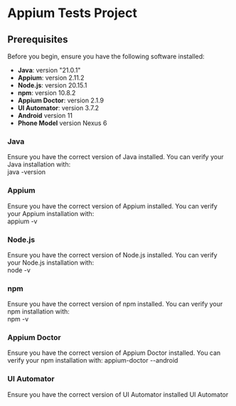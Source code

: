 # Appium Tests Project

## Prerequisites

Before you begin, ensure you have the following software installed:

- **Java**: version "21.0.1"
- **Appium**: version 2.11.2
- **Node.js**: version 20.15.1
- **npm**: version 10.8.2
- **Appium Doctor**: version 2.1.9
- **UI Automator**: version 3.7.2
- **Android** version 11
- **Phone Model** version Nexus 6

### Java
Ensure you have the correct version of Java installed. You can verify your Java installation with:  
  	java -version

###  Appium
Ensure you have the correct version of Appium installed. You can verify your Appium installation with:  
  	appium -v

###  Node.js
Ensure you have the correct version of Node.js installed. You can verify your Node.js installation with:  
  	node -v

###  npm
Ensure you have the correct version of npm installed. You can verify your npm installation with:  
  	npm -v

### Appium Doctor 
Ensure you have the correct version of Appium Doctor installed. You can verify your npm installation with: 
appium-doctor --android


### UI Automator

Ensure you have the correct version of UI Automator installed UI Automator